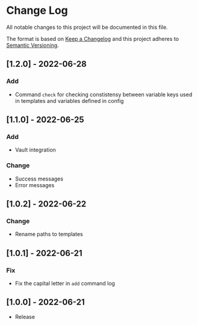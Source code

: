 # Change Log

All notable changes to this project will be documented in this file.

The format is based on [Keep a Changelog](http://keepachangelog.com/)
and this project adheres to [Semantic Versioning](http://semver.org/).

## [1.2.0] - 2022-06-28

### Add

- Command `check` for checking constistensy between variable keys used in templates and variables defined in config

## [1.1.0] - 2022-06-25

### Add

- Vault integration

### Change

- Success messages
- Error messages

## [1.0.2] - 2022-06-22

### Change

- Rename paths to templates

## [1.0.1] - 2022-06-21

### Fix

- Fix the capital letter in `add` command log

## [1.0.0] - 2022-06-21

- Release
